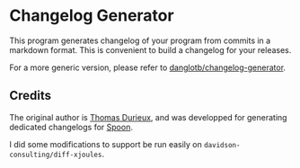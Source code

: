 # Changelog Generator

This program generates changelog of your program from commits in a markdown format. This is convenient to build a changelog for your releases.

For a more generic version, please refer to [danglotb/changelog-generator](https://gitlab.com/danglotb/changelog-generator).

## Credits

The original author is [Thomas Durieux](https://durieux.me), and was developped for generating dedicated changelogs for [Spoon](https://github.com/INRIA/spoon/tree/8604b4bb86fd080915edd4cb9dc44d0866f3d59b/doc/_release/changelog_generator).

I did some modifications to support be run easily on `davidson-consulting/diff-xjoules`.